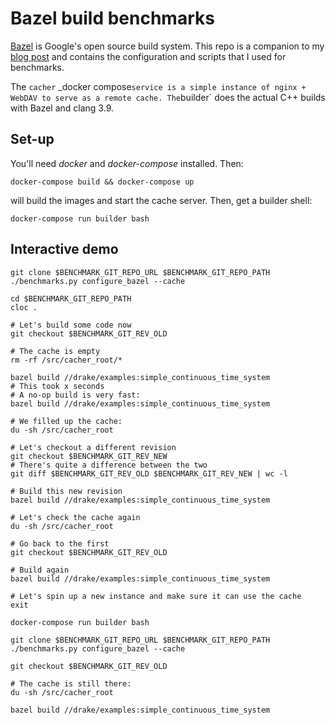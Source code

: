 Bazel build benchmarks
======================

[Bazel](http://bazel.build) is Google's open source build system. This repo is
a companion to my [blog post]() and contains the configuration and scripts that
I used for benchmarks.

The `cacher` _docker compose` service is a simple instance of nginx + WebDAV to
serve as a remote cache. The `builder` does the actual C++ builds with Bazel and
clang 3.9.

Set-up
------

You'll need _docker_ and _docker-compose_ installed. Then:

    docker-compose build && docker-compose up

will build the images and start the cache server. Then, get a builder shell:

    docker-compose run builder bash

Interactive demo
----------------

    git clone $BENCHMARK_GIT_REPO_URL $BENCHMARK_GIT_REPO_PATH
    ./benchmarks.py configure_bazel --cache

    cd $BENCHMARK_GIT_REPO_PATH
    cloc .

    # Let's build some code now
    git checkout $BENCHMARK_GIT_REV_OLD

    # The cache is empty
    rm -rf /src/cacher_root/*

    bazel build //drake/examples:simple_continuous_time_system
    # This took x seconds
    # A no-op build is very fast:
    bazel build //drake/examples:simple_continuous_time_system

    # We filled up the cache:
    du -sh /src/cacher_root

    # Let's checkout a different revision
    git checkout $BENCHMARK_GIT_REV_NEW
    # There's quite a difference between the two
    git diff $BENCHMARK_GIT_REV_OLD $BENCHMARK_GIT_REV_NEW | wc -l

    # Build this new revision
    bazel build //drake/examples:simple_continuous_time_system

    # Let's check the cache again
    du -sh /src/cacher_root

    # Go back to the first
    git checkout $BENCHMARK_GIT_REV_OLD

    # Build again
    bazel build //drake/examples:simple_continuous_time_system

    # Let's spin up a new instance and make sure it can use the cache
    exit

    docker-compose run builder bash

    git clone $BENCHMARK_GIT_REPO_URL $BENCHMARK_GIT_REPO_PATH
    ./benchmarks.py configure_bazel --cache

    git checkout $BENCHMARK_GIT_REV_OLD

    # The cache is still there:
    du -sh /src/cacher_root

    bazel build //drake/examples:simple_continuous_time_system
